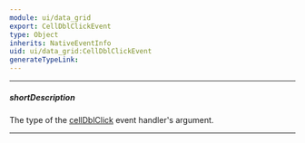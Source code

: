 ```yaml
---
module: ui/data_grid
export: CellDblClickEvent
type: Object
inherits: NativeEventInfo
uid: ui/data_grid:CellDblClickEvent
generateTypeLink: 
---
```

---
##### shortDescription
The type of the [cellDblClick]({basewidgetpath}/Events/#cellDblClick) event handler's argument.

---
<!-- Description goes here -->